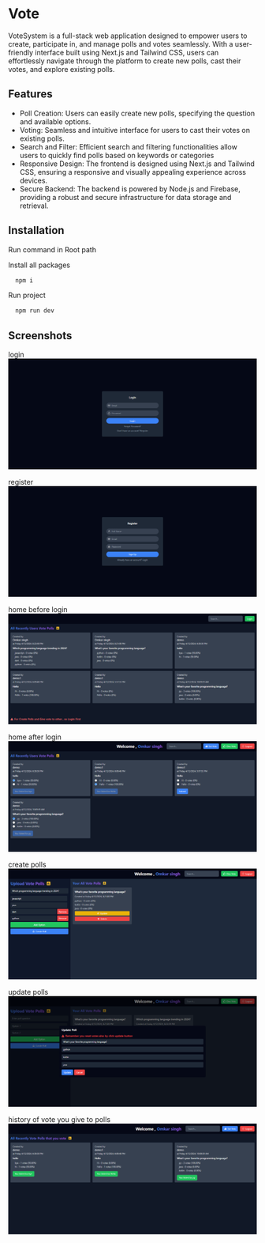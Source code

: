 
# Vote

VoteSystem is a full-stack web application designed to empower users to create, participate in, and manage polls and votes seamlessly. With a user-friendly interface built using Next.js and Tailwind CSS, users can effortlessly navigate through the platform to create new polls, cast their votes, and explore existing polls.

## Features

- Poll Creation: Users can easily create new polls, specifying the question and available options.
- Voting: Seamless and intuitive interface for users to cast their votes on existing polls.
- Search and Filter: Efficient search and filtering functionalities allow users to quickly find polls based on keywords or categories
- Responsive Design: The frontend is designed using Next.js and Tailwind CSS, ensuring a responsive and visually appealing experience across devices.
- Secure Backend: The backend is powered by Node.js and Firebase, providing a robust and secure infrastructure for data storage and retrieval.


## Installation
Run command in Root path

Install all packages

```bash
  npm i 
```
Run project 

```bash
  npm run dev
```
## Screenshots
login 
![Login](./image/login.png)

register
![Register](./image/register.png)

home before login
![home_before_login](./image/home_before_login.png)   

home after login
![home_after_login](./image/home_after_login.png)

create polls
![create_polls](./image/createpolls.png)

update polls
![update_polls](./image/updatepolls.png)

history of vote you give to polls
![history](./image/history.png)
